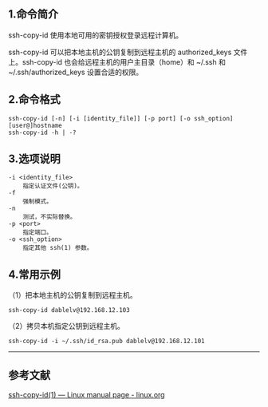 ## 1.命令简介
ssh-copy-id 使用本地可用的密钥授权登录远程计算机。

ssh-copy-id 可以把本地主机的公钥复制到远程主机的 authorized_keys 文件上。ssh-copy-id 也会给远程主机的用户主目录（home）和 ~/.ssh 和 ~/.ssh/authorized_keys 设置合适的权限。

## 2.命令格式
```shell
ssh-copy-id [-n] [-i [identity_file]] [-p port] [-o ssh_option] [user@]hostname
ssh-copy-id -h | -?
```

## 3.选项说明
```shell
-i <identity_file>
	指定认证文件(公钥)。
-f
	强制模式。
-n
	测试，不实际替换。
-p <port>
	指定端口。
-o <ssh_option>
	指定其他 ssh(1) 参数。
```

## 4.常用示例
（1）把本地主机的公钥复制到远程主机。
```shell
ssh-copy-id dablelv@192.168.12.103
```

（2）拷贝本机指定公钥到远程主机。
```shell
ssh-copy-id -i ~/.ssh/id_rsa.pub dablelv@192.168.12.101
```

---
## 参考文献
[ssh-copy-id(1) — Linux manual page - linux.org](https://www.linux.org/docs/man1/ssh-copy-id.html)
